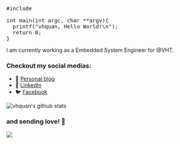 <pre>
#include <stdio.h>

int main(int argc, char **argv){
  printf("vhquan, Hello World!\n");
  return 0;
}
</pre>
I am currently working as a Embedded System Engineer for @VHT.
### Checkout my social medias:
- 💬 [Personal blog](https://vhquan.github.io)
- 🔗 [LinkedIn](https://www.linkedin.com/in/vhquan/)
- 🐦 [Facebook](https://www.facebook.com/quanvu.5222/)

![vhquan's github stats](https://github-readme-stats.vercel.app/api?username=vhquan&show_icons=true)

### and sending love! 💞
![](https://media.giphy.com/media/4Zo41lhzKt6iZ8xff9/giphy.gif)

